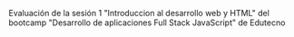 Evaluación de la sesión 1 "Introduccion al desarrollo web y HTML" del bootcamp "Desarrollo de aplicaciones Full Stack JavaScript" de Edutecno
